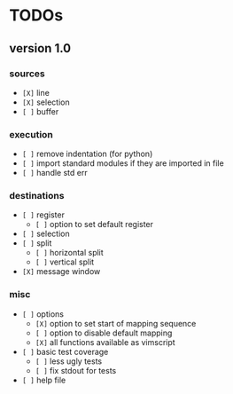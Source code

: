 # TODOs

## version 1.0

### sources

* `[X]` line
* `[X]` selection
* `[ ]` buffer

### execution

* `[ ]` remove indentation (for python)
* `[ ]` import standard modules if they are imported in file
* `[ ]` handle std err

### destinations

* `[ ]` register
    * `[ ]` option to set default register
* `[ ]` selection
* `[ ]` split
    * `[ ]` horizontal split
    * `[ ]` vertical split
* `[X]` message window

### misc

* `[ ]` options
    * `[X]` option to set start of mapping sequence
    * `[ ]` option to disable default mapping
    * `[X]` all functions available as vimscript
* `[ ]` basic test coverage
    * `[ ]` less ugly tests
    * `[ ]` fix stdout for tests
* `[ ]` help file
